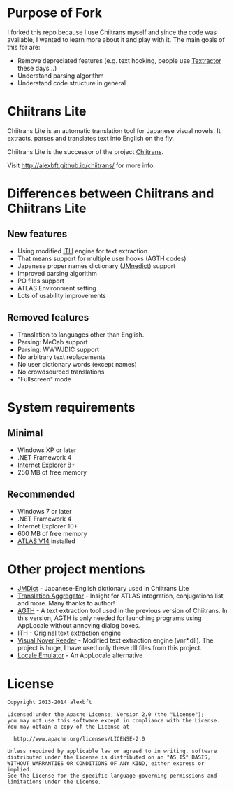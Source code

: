 ﻿# Purpose of Fork
I forked this repo because I use Chiitrans myself and since the code was available, I wanted to learn more about it and play with it. The main goals of this for are:
* Remove depreciated features (e.g. text hooking, people use [Textractor](https://github.com/Artikash/Textractor) these days...) 
* Understand parsing algorithm
* Understand code structure in general 

# Chiitrans Lite
Chiitrans Lite is an automatic translation tool for Japanese visual novels. It extracts, parses and translates text into English on the fly.

Chiitrans Lite is the successor of the project [Chiitrans](http://code.google.com/p/chiitrans/).

Visit http://alexbft.github.io/chiitrans/ for more info.

# Differences between Chiitrans and Chiitrans Lite
## New features
* Using modified [ITH](http://code.google.com/p/interactive-text-hooker/) engine for text extraction
* That means support for multiple user hooks (AGTH codes)
* Japanese proper names dictionary ([JMnedict](http://www.csse.monash.edu.au/~jwb/enamdict_doc.html)) support
* Improved parsing algorithm
* PO files support
* ATLAS Environment setting
* Lots of usability improvements

## Removed features
* Translation to languages other than English.
* Parsing: MeCab support
* Parsing: WWWJDIC support
* No arbitrary text replacements
* No user dictionary words (except names)
* No crowdsourced translations
* "Fullscreen" mode

# System requirements
## Minimal
* Windows XP or later
* .NET Framework 4
* Internet Explorer 8+
* 250 MB of free memory

## Recommended
* Windows 7 or later
* .NET Framework 4
* Internet Explorer 10+
* 600 MB of free memory
* [ATLAS V14](http://www.fujitsu.com/global/services/software/translation/atlas/index.html) installed

# Other project mentions
* [JMDict](http://www.csse.monash.edu.au/~jwb/jmdict.html) - Japanese-English dictionary used in Chiitrans Lite
* [Translation Aggregator](http://www.hongfire.com/forum/showthread.php/94395-Translation-Aggregator-v0-4-9) - Insight for ATLAS integration, conjugations list, and more. Many thanks to author!
* [AGTH](https://sites.google.com/site/agthook/) - A text extraction tool used in the previous version of Chiitrans. In this version, AGTH is only needed for launching programs using AppLocale without annoying dialog boxes.
* [ITH](http://code.google.com/p/interactive-text-hooker/) - Original text extraction engine
* [Visual Nover Reader](https://code.google.com/p/annot-player/) - Modified text extraction engine (vnr\*.dll). The project is huge, I have used only these dll files from this project.
* [Locale Emulator](https://github.com/xupefei/Locale-Emulator) - An AppLocale alternative

# License
    Copyright 2013-2014 alexbft

    Licensed under the Apache License, Version 2.0 (the "License");
    you may not use this software except in compliance with the License.
    You may obtain a copy of the License at

      http://www.apache.org/licenses/LICENSE-2.0

    Unless required by applicable law or agreed to in writing, software
    distributed under the License is distributed on an "AS IS" BASIS,
    WITHOUT WARRANTIES OR CONDITIONS OF ANY KIND, either express or implied.
    See the License for the specific language governing permissions and
    limitations under the License.